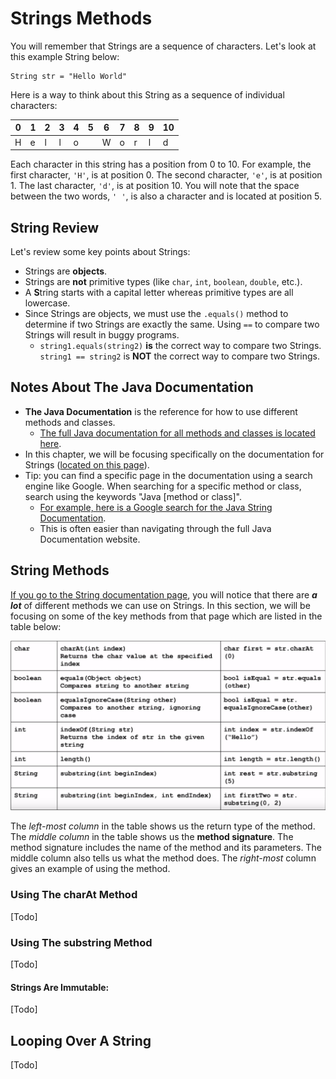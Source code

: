 # Strings Methods

You will remember that Strings are a sequence of characters. Let's look at this example String below:

```
String str = "Hello World"
```

Here is a way to think about this String as a sequence of individual characters:

| 0  | 1  | 2  | 3  | 4  | 5  | 6  | 7  | 8  | 9  | 10 |
| -- | -- | -- | -- | -- | -- | -- | -- | -- | -- | -- |
| H  | e  | l  | l  | o  |    | W  | o  | r  | l  | d  |

Each character in this string has a position from 0 to 10. For example, the first character, `'H'`, is at position 0. The second character, `'e'`, is at position 1. The last character, `'d'`, is at position 10. You will note that the space between the two words, `' '`, is also a character and is located at position 5.

## String Review

Let's review some key points about Strings:

* Strings are **objects**.
* Strings are **not** primitive types (like `char`, `int`, `boolean`, `double`, etc.).
* A **S**tring starts with a capital letter whereas primitive types are all lowercase.
* Since Strings are objects, we must use the `.equals()` method to determine if two Strings are exactly the same. Using `==` to compare two Strings will result in buggy programs.
  * `string1.equals(string2)` **is** the correct way to compare two Strings. `string1 == string2` is **NOT** the correct way to compare two Strings.

## Notes About The Java Documentation

* **The Java Documentation** is the reference for how to use different methods and classes. 
  * [The full Java documentation for all methods and classes is located here](https://docs.oracle.com/javase/7/docs/api/). 
* In this chapter, we will be focusing specifically on the documentation for Strings ([located on this page](https://docs.oracle.com/javase/7/docs/api/java/lang/String.html)).
* Tip: you can find a specific page in the documentation using a search engine like Google. When searching for a specific method or class, search using the keywords "Java  [method or class]". 
  * [For example, here is a Google search for the Java String Documentation](https://www.google.com/search?q=java+string).
  * This is often easier than navigating through the full Java Documentation website.

## String Methods

[If you go to the String documentation page](https://docs.oracle.com/javase/7/docs/api/java/lang/String.html), you will notice that there are ***a lot*** of different methods we can use on Strings. In this section, we will be focusing on some of the key methods from that page which are listed in the table below:

![String Methods Table](../static/methods/string-methods-table.png)

The *left-most column* in the table shows us the return type of the method. The *middle column* in the table shows us the **method signature**. The method signature includes the name of the method and its parameters. The middle column also tells us what the method does. The *right-most* column gives an example of using the method.

### Using The charAt Method

[Todo]

### Using The substring Method

[Todo]

#### Strings Are Immutable:

[Todo]

## Looping Over A String

[Todo]





